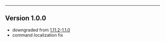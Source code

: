 ------------------------------------------------------
Version 1.0.0
------------------------------------------------------
- downgraded from [1.11.2-1.1.0](https://github.com/UpcraftLP/Respawn-Location-Picker/blob/1.11.2/changelog.md#version-110 "Changelg v1.11.2-1.1.0")
- command localization fix